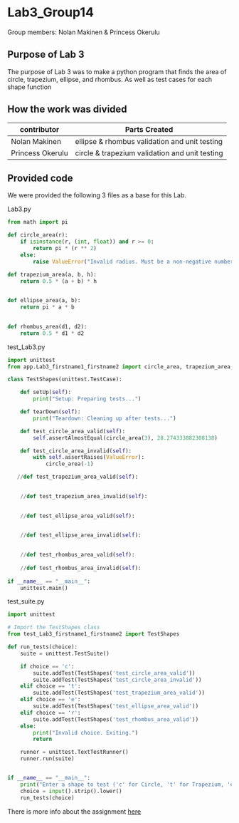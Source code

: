 # Lab3_Group14
Group members: Nolan Makinen & Princess Okerulu
## Purpose of Lab 3
The purpose of Lab 3 was to make a python program that finds the area of circle, trapezium, ellipse, and rhombus. As well as test cases for each shape function
## How the work was divided
| contributor | Parts Created |
|-------------|---------------|
| Nolan Makinen | ellipse & rhombus validation and unit testing |
| Princess Okerulu | circle & trapezium validation and unit testing |
## Provided code
We were provided the following 3 files as a base for this Lab.

Lab3.py
```python 
from math import pi

def circle_area(r):
    if isinstance(r, (int, float)) and r >= 0:
        return pi * (r ** 2)
    else:
        raise ValueError("Invalid radius. Must be a non-negative number.")

def trapezium_area(a, b, h):
    return 0.5 * (a + b) * h
    

def ellipse_area(a, b):
    return pi * a * b
  

def rhombus_area(d1, d2):
    return 0.5 * d1 * d2
```

test_Lab3.py
```python
import unittest
from app.Lab3_firstname1_firstname2 import circle_area, trapezium_area, ellipse_area, rhombus_area

class TestShapes(unittest.TestCase):

    def setUp(self):
        print("Setup: Preparing tests...")

    def tearDown(self):
        print("Teardown: Cleaning up after tests...")

    def test_circle_area_valid(self):
        self.assertAlmostEqual(circle_area(3), 28.274333882308138)

    def test_circle_area_invalid(self):
        with self.assertRaises(ValueError):
            circle_area(-1)

   //def test_trapezium_area_valid(self):
        

    //def test_trapezium_area_invalid(self):
       

    //def test_ellipse_area_valid(self):
        

    //def test_ellipse_area_invalid(self):
      

    //def test_rhombus_area_valid(self):
     
    //def test_rhombus_area_invalid(self):
        
if __name__ == "__main__":
    unittest.main()
```

test_suite.py
```python
import unittest

# Import the TestShapes class
from test_Lab3_firstname1_firstname2 import TestShapes

def run_tests(choice):
    suite = unittest.TestSuite()

    if choice == 'c':
        suite.addTest(TestShapes('test_circle_area_valid'))
        suite.addTest(TestShapes('test_circle_area_invalid'))
    elif choice == 't':
        suite.addTest(TestShapes('test_trapezium_area_valid'))
    elif choice == 'e':
        suite.addTest(TestShapes('test_ellipse_area_valid'))
    elif choice == 'r':
        suite.addTest(TestShapes('test_rhombus_area_valid'))
    else:
        print("Invalid choice. Exiting.")
        return

    runner = unittest.TextTestRunner()
    runner.run(suite)


if __name__ == "__main__":
    print("Enter a shape to test ('c' for Circle, 't' for Trapezium, 'e' for Ellipse, 'r' for Rhombus):")
    choice = input().strip().lower()
    run_tests(choice)
```

There is more info about the assignment [here](https://github.com/mdalmaruf/SoftwareTesting/blob/main/Lab3.md)